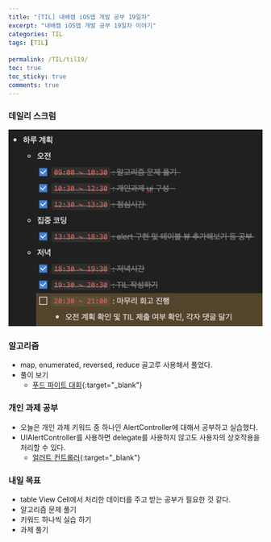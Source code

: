 ```yaml
---
title: "[TIL] 내배캠 iOS앱 개발 공부 19일차"
excerpt: "내배캠 iOS앱 개발 공부 19일차 이야기"
categories: TIL
tags: [TIL]

permalink: /TIL/til19/   
toc: true            
toc_sticky: true     
comments: true       
---
```


### 데일리 스크럼  
![](/assets/images/categories/til/2024-03-22-til19.png)

### 알고리즘
- map, enumerated, reversed, reduce 골고루 사용해서 풀었다. 
- 풀이 보기
    - [푸드 파이트 대회](https://limlogging.github.io/algorithm/%ED%91%B8%EB%93%9C%ED%8C%8C%EC%9D%B4%ED%8A%B8%EB%8C%80%ED%9A%8C/){:target="_blank"}

### 개인 과제 공부 
- 오늘은 개인 과제 키워드 중 하나인 AlertController에 대해서 공부하고 실습했다. 
- UIAlertController를 사용하면 delegate를 사용하지 않고도 사용자의 상호작용을 처리할 수 있다.
    - [얼러트 컨트롤러](https://limlogging.github.io/UIKit/UIAlertController/){:target="_blank"}

### 내일 목표 
- table View Cell에서 처리한 데이터를 주고 받는 공부가 필요한 것 같다.  
- 알고리즘 문제 풀기 
- 키워드 하나씩 실습 하기 
- 과제 풀기  